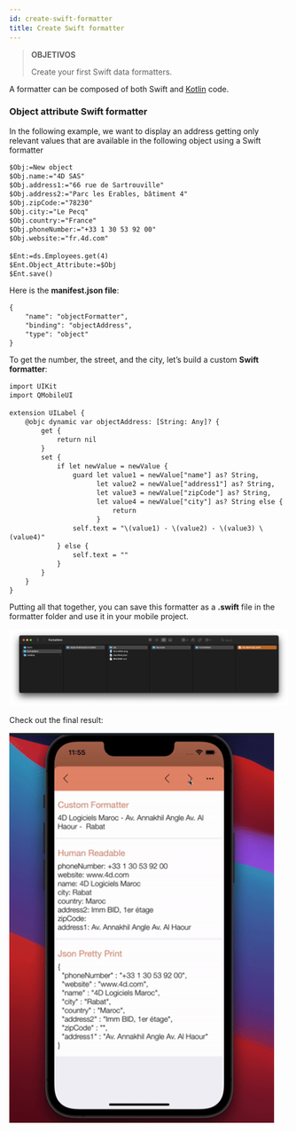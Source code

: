 ```yaml
---
id: create-swift-formatter
title: Create Swift formatter
---
```


> **OBJETIVOS**
> 
> Create your first Swift data formatters.

A formatter can be composed of both Swift and [Kotlin](create-kotlin-formatter.md) code.

### Object attribute Swift formatter

In the following example, we want to display an address getting only relevant values that are available in the following object using a Swift formatter

```4d 
$Obj:=New object 
$Obj.name:="4D SAS" 
$Obj.address1:="66 rue de Sartrouville" 
$Obj.address2:="Parc les Erables, bâtiment 4" 
$Obj.zipCode:="78230" 
$Obj.city:="Le Pecq" 
$Obj.country:="France" 
$Obj.phoneNumber:="+33 1 30 53 92 00" 
$Obj.website:="fr.4d.com"

$Ent:=ds.Employees.get(4)
$Ent.Object_Attribute:=$Obj
$Ent.save()

```

Here is the **manifest.json file**:

```4d
{
    "name": "objectFormatter",
    "binding": "objectAddress",
    "type": "object" 
}

```

To get the number, the street, and the city, let’s build a custom **Swift formatter**:

```4d 
import UIKit
import QMobileUI

extension UILabel {
    @objc dynamic var objectAddress: [String: Any]? {
        get {
            return nil
        }
        set {
            if let newValue = newValue {
                guard let value1 = newValue["name"] as? String,
                      let value2 = newValue["address1"] as? String,
                      let value3 = newValue["zipCode"] as? String,
                      let value4 = newValue["city"] as? String else {
                          return
                      }
                self.text = "\(value1) - \(value2) - \(value3) \(value4)"
            } else {
                self.text = ""
            }
        }
    }
}
```

Putting all that together, you can save this formatter as a **.swift** file in the formatter folder and use it in your mobile project.

![Architecture](img/architecture-swift.png)

Check out the final result:

![Final result](img/rendu.png)
